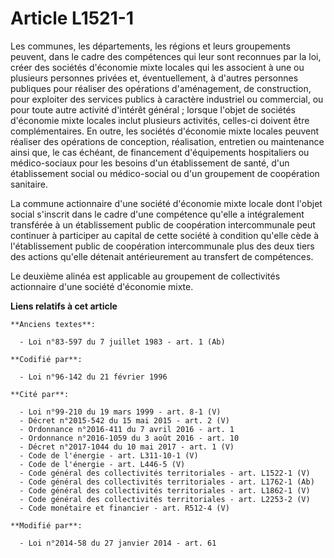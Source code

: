 # Article L1521-1

Les communes, les départements, les régions et leurs groupements peuvent, dans le cadre des compétences qui leur sont
reconnues par la loi, créer des sociétés d'économie mixte locales qui les associent à une ou plusieurs personnes privées et,
éventuellement, à d'autres personnes publiques pour réaliser des opérations d'aménagement, de construction, pour exploiter
des services publics à caractère industriel ou commercial, ou pour toute autre activité d'intérêt général ; lorsque l'objet
de sociétés d'économie mixte locales inclut plusieurs activités, celles-ci doivent être complémentaires. En outre, les
sociétés d'économie mixte locales peuvent réaliser des opérations de conception, réalisation, entretien ou maintenance ainsi
que, le cas échéant, de financement d'équipements hospitaliers ou médico-sociaux pour les besoins d'un établissement de
santé, d'un établissement social ou médico-social ou d'un groupement de coopération sanitaire.

La commune actionnaire d'une société d'économie mixte locale dont l'objet social s'inscrit dans le cadre d'une compétence
qu'elle a intégralement transférée à un établissement public de coopération intercommunale peut continuer à participer au
capital de cette société à condition qu'elle cède à l'établissement public de coopération intercommunale plus des deux tiers
des actions qu'elle détenait antérieurement au transfert de compétences. 

Le deuxième alinéa est applicable au groupement de collectivités actionnaire d'une société d'économie mixte.

**Liens relatifs à cet article**

	**Anciens textes**:

	  - Loi n°83-597 du 7 juillet 1983 - art. 1 (Ab)

	**Codifié par**:

	  - Loi n°96-142 du 21 février 1996

	**Cité par**:

	  - Loi n°99-210 du 19 mars 1999 - art. 8-1 (V)
	  - Décret n°2015-542 du 15 mai 2015 - art. 2 (V)
	  - Ordonnance n°2016-411 du 7 avril 2016 - art. 1
	  - Ordonnance n°2016-1059 du 3 août 2016 - art. 10
	  - Décret n°2017-1044 du 10 mai 2017 - art. 1 (V)
	  - Code de l'énergie - art. L311-10-1 (V)
	  - Code de l'énergie - art. L446-5 (V)
	  - Code général des collectivités territoriales - art. L1522-1 (V)
	  - Code général des collectivités territoriales - art. L1762-1 (Ab)
	  - Code général des collectivités territoriales - art. L1862-1 (V)
	  - Code général des collectivités territoriales - art. L2253-2 (V)
	  - Code monétaire et financier - art. R512-4 (V)

	**Modifié par**:

	  - Loi n°2014-58 du 27 janvier 2014 - art. 61
